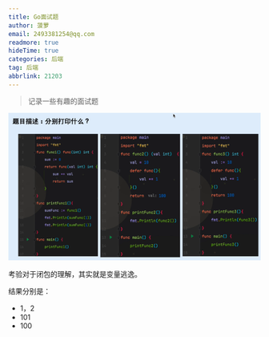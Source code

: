 ```yaml
---
title: Go面试题
author: 菠萝
email: 2493381254@qq.com
readmore: true
hideTime: true
categories: 后端
tag: 后端
abbrlink: 21203
---
```


> 记录一些有趣的面试题

<!-- more -->

![1698670459943](Go面试题/1698670459943.png)



考验对于闭包的理解，其实就是变量逃逸。

结果分别是：

- 1，2
- 101
- 100